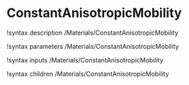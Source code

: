 <!-- MOOSE Documentation Stub: Remove this when content is added. -->

# ConstantAnisotropicMobility

!syntax description /Materials/ConstantAnisotropicMobility

!syntax parameters /Materials/ConstantAnisotropicMobility

!syntax inputs /Materials/ConstantAnisotropicMobility

!syntax children /Materials/ConstantAnisotropicMobility
